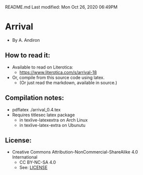 README.md
Last modified: Mon Oct 26, 2020  06:49PM

# Arrival
* By A. Andiron

## How to read it:
* Available to read on Literotica:
	* https://www.literotica.com/s/arrival-18 
* Or, compile from this source code using latex.
	* (Or just read the markdown, available in source.) 

## Compilation notes:
* pdflatex ./arrival_0.4.tex
* Requires titlesec latex package 
	* in texlive-latexextra on Arch Linux
	* in texlive-latex-extra on Ubunutu

## License:
* Creative Commons Attribution-NonCommercial-ShareAlike 4.0 International
	* CC BY-NC-SA 4.0
	* See: [LICENSE](./LICENSE)


